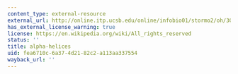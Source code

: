 ```yaml
---
content_type: external-resource
external_url: http://online.itp.ucsb.edu/online/infobio01/stormo2/oh/307.html
has_external_license_warning: true
license: https://en.wikipedia.org/wiki/All_rights_reserved
status: ''
title: alpha-helices
uid: fea6710c-6a37-4d21-82c2-a113aa337554
wayback_url: ''
---
```

